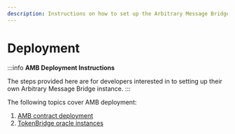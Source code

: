 ```yaml
---
description: Instructions on how to set up the Arbitrary Message Bridge
---
```


# Deployment

:::info **AMB Deployment Instructions**

The steps provided here are for developers interested in to setting up their own Arbitrary Message Bridge instance.
:::

The following topics cover AMB deployment:

1. [AMB contract deployment](/bridges/amb/deployment/contracts)
2. [TokenBridge oracle instances](/bridges/amb/deployment/tokenbridge-oracle-instance)